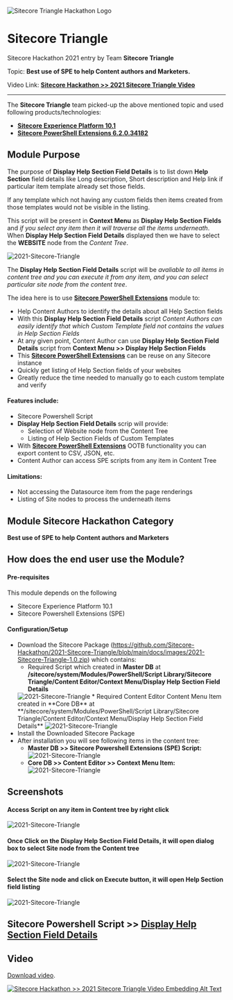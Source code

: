 <img src="https://github.com/Sitecore-Hackathon/2021-Sitecore-Triangle/blob/main/docs/images/Team-Sitecore%20Triangle.png" alt="Sitecore Triangle Hackathon Logo" title="Sitecore Triangle Hackathon Logo" /><br />

# Sitecore Triangle

Sitecore Hackathon 2021 entry by Team **Sitecore Triangle**

Topic: **Best use of SPE to help Content authors and Marketers.**

Video Link: **[Sitecore Hackathon >> 2021 Sitecore Triangle Video](https://drive.google.com/file/d/1AAE7gWBb5Zql75QrpNLbU1mexKAMzSID/view?usp=drivesdk)**

---

The **Sitecore Triangle** team picked-up the above mentioned topic and used following products/technologies:

* **[Sitecore Experience Platform 10.1](https://dev.sitecore.net/Downloads/Sitecore_Experience_Platform/101/Sitecore_Experience_Platform_101.aspx/)**
* **[Sitecore PowerShell Extensions 6.2.0.34182](https://doc.sitecorepowershell.com/)**

## Module Purpose
The purpose of **Display Help Section Field Details** is to list down **Help Section** field details like Long description, Short description and Help link if particular item template already set those fields.

If any template which not having any custom fields then items created from those templates would not be visible in the listing.

This script will be present in **Context Menu** as **Display Help Section Fields** and *if you select any item then it will traverse all the items underneath*. When **Display Help Section Field Details** displayed then we have to select the **WEBSITE** node from the *Content Tree*.

<img src="https://github.com/Sitecore-Hackathon/2021-Sitecore-Triangle/blob/main/docs/images/2021-Sitecore-Triangle%20-1.png" alt="2021-Sitecore-Triangle" title="2021-Sitecore-Triangle" style="max-width:100%;">

The **Display Help Section Field Details** script will be *avaliable to all items in content tree and you can execute it from any item, and you can select particular site node from the content tree*.

The idea here is to use **[Sitecore PowerShell Extensions](https://doc.sitecorepowershell.com/)** module to:
* Help Content Authors to identify the details about all Help Section fields
* With this **Display Help Section Field Details** script *Content Authors can easily identify that which Custom Template field not contains the values in Help Section Fields*
* At any given point, Content Author can use **Display Help Section Field Details** script from **Context Menu >> Display Help Section Fields**
* This **[Sitecore PowerShell Extensions](https://twitter.com/hashtag/SCHackathon)** can be reuse on any Sitecore instance
* Quickly get listing of Help Section fields of your websites
* Greatly reduce the time needed to manually go to each custom template and verify
#### Features include:
* Sitecore Powershell Script
* **Display Help Section Field Details** scrip will provide:
    * Selection of Website node from the Content Tree
    * Listing of Help Section Fields of Custom Templates
* With **[Sitecore PowerShell Extensions](https://doc.sitecorepowershell.com/)** OOTB functionality you can export content to CSV, JSON, etc.
* Content Author can access SPE scripts from any item in Content Tree

#### Limitations:
* Not accessing the Datasource item from the page renderings
* Listing of Site nodes to process the underneath items

## Module Sitecore Hackathon Category
**Best use of SPE to help Content authors and Marketers**

## How does the end user use the Module?
#### Pre-requisites
This module depends on the following
* Sitecore Experience Platform 10.1
* Sitecore Powershell Extensions (SPE)

#### Configuration/Setup
* Download the Sitecore Package (https://github.com/Sitecore-Hackathon/2021-Sitecore-Triangle/blob/main/docs/images/2021-Sitecore-Triangle-1.0.zip) which contains:
    * Required Script which created in **Master DB** at **/sitecore/system/Modules/PowerShell/Script Library/Sitecore Triangle/Content Editor/Context Menu/Display Help Section Field Details**
     <img src="https://github.com/Sitecore-Hackathon/2021-Sitecore-Triangle/blob/main/docs/images/2021-Sitecore-Triangle-2.png" alt="2021-Sitecore-Triangle" title="2021-Sitecore-Triangle" style="max-width:100%;" />
    * Required Content Editor Content Menu Item created in **Core DB** at **/sitecore/system/Modules/PowerShell/Script Library/Sitecore Triangle/Content Editor/Context Menu/Display Help Section Field Details**
         <img src="https://github.com/Sitecore-Hackathon/2021-Sitecore-Triangle/blob/main/docs/images/2021-Sitecore-Triangle-3.png" alt="2021-Sitecore-Triangle" title="2021-Sitecore-Triangle" style="max-width:100%;" />
* Install the Downloaded Sitecore Package
* After installation you will see following items in the content tree:
    * **Master DB >> Sitecore Powershell Extensions (SPE) Script:** <br/>
      <img src="https://github.com/Sitecore-Hackathon/2021-Sitecore-Triangle/blob/main/docs/images/2021-Sitecore-Triangle-2.png" alt="2021-Sitecore-Triangle" title="2021-Sitecore-Triangle" style="max-width:100%;" /><br />
    * **Core DB >> Content Editor >> Context Menu Item:** <br/>
         <img src="https://github.com/Sitecore-Hackathon/2021-Sitecore-Triangle/blob/main/docs/images/2021-Sitecore-Triangle-3.png" alt="2021-Sitecore-Triangle" title="2021-Sitecore-Triangle" style="max-width:100%;" />
    
   

## Screenshots
#### Access Script on any item in Content tree by right click
<img src="https://github.com/Sitecore-Hackathon/2021-Sitecore-Triangle/blob/main/docs/images/2021-Sitecore-Triangle-4.png" alt="2021-Sitecore-Triangle" title="2021-Sitecore-Triangle" style="max-width:100%;" /><br />

#### Once Click on the **Display Help Section Field Details**, it will open dialog box to select Site node from the Content tree
<img src="https://github.com/Sitecore-Hackathon/2021-Sitecore-Triangle/blob/main/docs/images/2021-Sitecore-Triangle-5.png" alt="2021-Sitecore-Triangle" title="2021-Sitecore-Triangle" style="max-width:100%;" /><br />

#### Select the Site node and click on **Execute** button, it will open Help Section field listing
<img src="https://github.com/Sitecore-Hackathon/2021-Sitecore-Triangle/blob/main/docs/images/2021-Sitecore-Triangle-6.png" alt="2021-Sitecore-Triangle" title="2021-Sitecore-Triangle" style="max-width:100%;" /><br />

## Sitecore Powershell Script >> [**Display Help Section Field Details**](https://gist.github.com/AmitKumar-AK/6a01489c357393390bbba5168d7bf611)

## Video

[Download video](https://drive.google.com/file/d/1AAE7gWBb5Zql75QrpNLbU1mexKAMzSID/view?usp=drivesdk).

[![Sitecore Hackathon >> 2021 Sitecore Triangle Video Embedding Alt Text](https://github.com/Sitecore-Hackathon/2021-Sitecore-Triangle/blob/main/docs/images/2021-Sitecore-Triangle-7.png)](https://drive.google.com/file/d/1AAE7gWBb5Zql75QrpNLbU1mexKAMzSID/view?usp=drivesdk)
